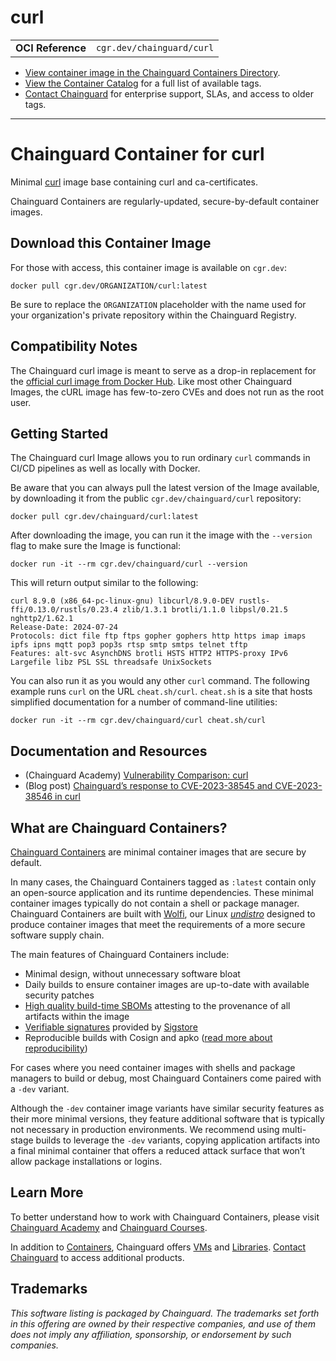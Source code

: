 <!--monopod:start-->
# curl
| | |
| - | - |
| **OCI Reference** | `cgr.dev/chainguard/curl` |


* [View container image in the Chainguard Containers Directory](https://images.chainguard.dev/directory/image/curl/overview).
* [View the Container Catalog](https://console.chainguard.dev/images/catalog) for a full list of available tags.
* [Contact Chainguard](https://www.chainguard.dev/contact?utm_source=readmes) for enterprise support, SLAs, and access to older tags.

---
<!--monopod:end-->

<!--overview:start-->
# Chainguard Container for curl

Minimal [curl](https://curl.se/) image base containing curl and ca-certificates.

Chainguard Containers are regularly-updated, secure-by-default container images.
<!--overview:end-->

<!--getting:start-->
## Download this Container Image
For those with access, this container image is available on `cgr.dev`:

```
docker pull cgr.dev/ORGANIZATION/curl:latest
```

Be sure to replace the `ORGANIZATION` placeholder with the name used for your organization's private repository within the Chainguard Registry.
<!--getting:end-->

<!--body:start-->
## Compatibility Notes

The Chainguard curl image is meant to serve as a drop-in replacement for the [official curl image from Docker Hub](https://hub.docker.com/r/curlimages/curl). Like most other Chainguard Images, the cURL image has few-to-zero CVEs and does not run as the root user.


## Getting Started

The Chainguard curl Image allows you to run ordinary `curl` commands in CI/CD pipelines as well as locally with Docker.

Be aware that you can always pull the latest version of the Image available, by downloading it from the public `cgr.dev/chainguard/curl` repository:

```shell
docker pull cgr.dev/chainguard/curl:latest
```

After downloading the image, you can run it the image with the `--version` flag to make sure the Image is functional:

```shell
docker run -it --rm cgr.dev/chainguard/curl --version
```

This will return output similar to the following:

```shell
curl 8.9.0 (x86_64-pc-linux-gnu) libcurl/8.9.0-DEV rustls-ffi/0.13.0/rustls/0.23.4 zlib/1.3.1 brotli/1.1.0 libpsl/0.21.5 nghttp2/1.62.1
Release-Date: 2024-07-24
Protocols: dict file ftp ftps gopher gophers http https imap imaps ipfs ipns mqtt pop3 pop3s rtsp smtp smtps telnet tftp
Features: alt-svc AsynchDNS brotli HSTS HTTP2 HTTPS-proxy IPv6 Largefile libz PSL SSL threadsafe UnixSockets
```

You can also run it as you would any other `curl` command. The following example runs `curl` on the URL `cheat.sh/curl`. `cheat.sh` is a site that hosts simplified documentation for a number of command-line utilities:

```shell
docker run -it --rm cgr.dev/chainguard/curl cheat.sh/curl
```

## Documentation and Resources

* (Chainguard Academy) [Vulnerability Comparison: curl](https://edu.chainguard.dev/chainguard/chainguard-images/vuln-comparison/curl/)
* (Blog post) [Chainguard’s response to CVE-2023-38545 and CVE-2023-38546 in curl](https://www.chainguard.dev/unchained/chainguards-response-to-cve-2023-38545-and-cve-2023-38546-in-curl) 
<!--body:end-->

## What are Chainguard Containers?

[Chainguard Containers](https://www.chainguard.dev/containers?utm_source=readmes) are minimal container images that are secure by default. 

In many cases, the Chainguard Containers tagged as `:latest` contain only an open-source application and its runtime dependencies. These minimal container images typically do not contain a shell or package manager. Chainguard Containers are built with [Wolfi](https://edu.chainguard.dev/open-source/wolfi/overview?utm_source=readmes), our Linux _[undistro](https://edu.chainguard.dev/open-source/wolfi/overview/#why-undistro)_ designed to produce container images that meet the requirements of a more secure software supply chain.

The main features of Chainguard Containers include:

* Minimal design, without unnecessary software bloat
* Daily builds to ensure container images are up-to-date with available security patches
* [High quality build-time SBOMs](https://edu.chainguard.dev/chainguard/chainguard-images/working-with-images/retrieve-image-sboms/?utm_source=readmes) attesting to the provenance of all artifacts within the image
* [Verifiable signatures](https://edu.chainguard.dev/chainguard/chainguard-images/working-with-images/retrieve-image-sboms/) provided by [Sigstore](https://edu.chainguard.dev/open-source/sigstore/cosign/an-introduction-to-cosign/?utm_source=readmes)
* Reproducible builds with Cosign and apko ([read more about reproducibility](https://www.chainguard.dev/unchained/reproducing-chainguards-reproducible-image-builds?utm_source=readmes))

For cases where you need container images with shells and package managers to build or debug, most Chainguard Containers come paired with a `-dev` variant.

Although the `-dev` container image variants have similar security features as their more minimal versions, they feature additional software that is typically not necessary in production environments. We recommend using multi-stage builds to leverage the `-dev` variants, copying application artifacts into a final minimal container that offers a reduced attack surface that won’t allow package installations or logins.

## Learn More

To better understand how to work with Chainguard Containers, please visit [Chainguard Academy](https://edu.chainguard.dev/?utm_source=readmes) and [Chainguard Courses](https://courses.chainguard.dev/?utm_source=readmes).

In addition to [Containers](https://www.chainguard.dev/containers?utm_source=readmes), Chainguard offers [VMs](https://www.chainguard.dev/vms?utm_source=readmes) and [Libraries](https://www.chainguard.dev/libraries?utm_source=readmes). [Contact Chainguard](https://www.chainguard.dev/contact?utm_source=readmes) to access additional products. 

## Trademarks

_This software listing is packaged by Chainguard. The trademarks set forth in this offering are owned by their respective companies, and use of them does not imply any affiliation, sponsorship, or endorsement by such companies._